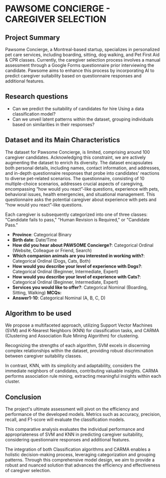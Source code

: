 # PAWSOME CONCIERGE - CAREGIVER SELECTION
## Project Summary

Pawsome Concierge, a Montreal-based startup, specializes in personalized pet care services, including boarding, sitting, dog walking, and Pet First Aid & CPR classes. Currently, the caregiver selection process involves a manual assessment through a Google Forms questionnaire prior interviewing the candidate. Pawsome aims to enhance this process by incorporating AI to predict caregiver suitability based on questionnaire responses and additional features.

## Research questions

<ul>
  <li>Can we predict the suitability of candidates for hire Using a data classification model?</li>
  <li>Can we unveil latent patterns within the dataset, grouping individuals based on similarities in their responses?</li>
</ul>

## Dataset and its Main Characteristics

The dataset for Pawsome Concierge, is limited, comprising around 100 caregiver candidates. Acknowledging this constraint, we are actively augmenting the dataset to enrich its diversity.  The dataset encapsulates both personal details, including names, contact information, and addresses, and in-depth questionnaire responses that probe into candidates' reactions to diverse pet-related scenarios. The questionnaire, consisting of 10 multiple-choice scenarios, addresses crucial aspects of caregiving, encompassing “how would you react”-like questions, experience with pets, behavioral issues, health emergencies, and situational management. This questionnaire asks the potential caregiver about experience with pets and “how would you react”-like questions.

Each caregiver is subsequently categorized into one of three classes: "Candidate fails to pass," "Human Revision is Required," or "Candidate Pass." 

- **Province**: Categorical Binary
- **Birth date**: Date/Time
- **How did you hear about PAWSOME Concierge?**: Categorical Ordinal (Website, Colleague or Friend, Search)
- **Which companion animals are you interested in working with?**: Categorical Ordinal (Dogs, Cats, Both)
- **How would you describe your level of experience with Dogs?**: Categorical Ordinal (Beginner, Intermediate, Expert)
- **How would you describe your level of experience with Cats?**: Categorical Ordinal (Beginner, Intermediate, Expert)
- **Services you would like to offer?**: Categorical Nominal (Boarding, Sitting, Walking)
**MCQs:** 
- **Answer1-10**: Categorical Nominal (A, B, C, D)

## Algorithm to be used

We propose a multifaceted approach, utilizing Support Vector Machines (SVM) and K-Nearest Neighbors (KNN) for classification tasks, and CARMA (Clustering and Association Rule Mining Algorithm) for clustering. 

Recognizing the strengths of each algorithm, SVM excels in discerning complex relationships within the dataset, providing robust discrimination between caregiver suitability classes.
 
In contrast, KNN, with its simplicity and adaptability, considers the immediate neighbors of candidates, contributing valuable insights. 
CARMA performs association rule mining, extracting meaningful insights within each cluster. 

## Conclusion

The project's ultimate assessment will pivot on the efficiency and performance of the developed models. Metrics such as accuracy, precision, recall, and F1-score will evaluate the classification models. 

This comparative analysis evaluates the individual performance and appropriateness of SVM and KNN in predicting caregiver suitability, considering questionnaire responses and additional features.

The integration of both Classification algorithms and CARMA enables a holistic decision-making process, leveraging categorization and grouping patterns. Through this comprehensive model design, we aim to provide a robust and nuanced solution that advances the efficiency and effectiveness of caregiver selection.
